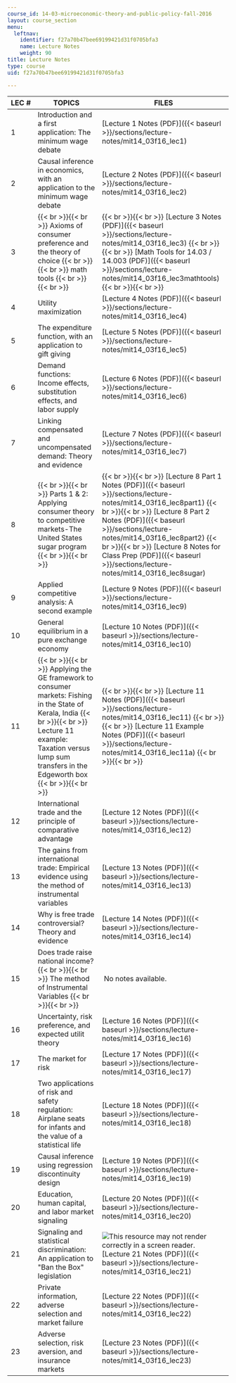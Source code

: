 ```yaml
---
course_id: 14-03-microeconomic-theory-and-public-policy-fall-2016
layout: course_section
menu:
  leftnav:
    identifier: f27a70b47bee69199421d31f0705bfa3
    name: Lecture Notes
    weight: 90
title: Lecture Notes
type: course
uid: f27a70b47bee69199421d31f0705bfa3

---
```


| LEC # | TOPICS | FILES |
| --- | --- | --- |
| 1 | Introduction and a first application: The minimum wage debate | [Lecture 1 Notes (PDF)]({{< baseurl >}}/sections/lecture-notes/mit14_03f16_lec1) |
| 2 | Causal inference in economics, with an application to the minimum wage debate | [Lecture 2 Notes (PDF)]({{< baseurl >}}/sections/lecture-notes/mit14_03f16_lec2) |
| 3 |  {{< br >}}{{< br >}} Axioms of consumer preference and the theory of choice {{< br >}}{{< br >}} math tools {{< br >}}{{< br >}}  |  {{< br >}}{{< br >}} [Lecture 3 Notes (PDF)]({{< baseurl >}}/sections/lecture-notes/mit14_03f16_lec3) {{< br >}}{{< br >}} [Math Tools for 14.03 / 14.003 (PDF)]({{< baseurl >}}/sections/lecture-notes/mit14_03f16_lec3mathtools) {{< br >}}{{< br >}}  |
| 4 | Utility maximization | [Lecture 4 Notes (PDF)]({{< baseurl >}}/sections/lecture-notes/mit14_03f16_lec4) |
| 5 | The expenditure function, with an application to gift giving | [Lecture 5 Notes (PDF)]({{< baseurl >}}/sections/lecture-notes/mit14_03f16_lec5) |
| 6 | Demand functions: Income effects, substitution effects, and labor supply | [Lecture 6 Notes (PDF)]({{< baseurl >}}/sections/lecture-notes/mit14_03f16_lec6) |
| 7 | Linking compensated and uncompensated demand: Theory and evidence | [Lecture 7 Notes (PDF)]({{< baseurl >}}/sections/lecture-notes/mit14_03f16_lec7) |
| 8 |  {{< br >}}{{< br >}} Parts 1 & 2: Applying consumer theory to competitive markets-The United States sugar program {{< br >}}{{< br >}}  |  {{< br >}}{{< br >}} [Lecture 8 Part 1 Notes (PDF)]({{< baseurl >}}/sections/lecture-notes/mit14_03f16_lec8part1) {{< br >}}{{< br >}} [Lecture 8 Part 2 Notes (PDF)]({{< baseurl >}}/sections/lecture-notes/mit14_03f16_lec8part2) {{< br >}}{{< br >}} [Lecture 8 Notes for Class Prep (PDF)]({{< baseurl >}}/sections/lecture-notes/mit14_03f16_lec8sugar) |
| 9 | Applied competitive analysis: A second example | [Lecture 9 Notes (PDF)]({{< baseurl >}}/sections/lecture-notes/mit14_03f16_lec9) |
| 10 | General equilibrium in a pure exchange economy | [Lecture 10 Notes (PDF)]({{< baseurl >}}/sections/lecture-notes/mit14_03f16_lec10) |
| 11 |  {{< br >}}{{< br >}} Applying the GE framework to consumer markets: Fishing in the State of Kerala, India {{< br >}}{{< br >}} Lecture 11 example: Taxation versus lump sum transfers in the Edgeworth box {{< br >}}{{< br >}}  |  {{< br >}}{{< br >}} [Lecture 11 Notes (PDF)]({{< baseurl >}}/sections/lecture-notes/mit14_03f16_lec11) {{< br >}}{{< br >}} [Lecture 11 Example Notes (PDF)]({{< baseurl >}}/sections/lecture-notes/mit14_03f16_lec11a) {{< br >}}{{< br >}}  |
| 12 | International trade and the principle of comparative advantage | [Lecture 12 Notes (PDF)]({{< baseurl >}}/sections/lecture-notes/mit14_03f16_lec12) |
| 13 | The gains from international trade: Empirical evidence using the method of instrumental variables | [Lecture 13 Notes (PDF)]({{< baseurl >}}/sections/lecture-notes/mit14_03f16_lec13) |
| 14 | Why is free trade controversial? Theory and evidence | [Lecture 14 Notes (PDF)]({{< baseurl >}}/sections/lecture-notes/mit14_03f16_lec14) |
| 15 | Does trade raise national income? {{< br >}}{{< br >}} The method of Instrumental Variables {{< br >}}{{< br >}}  |  No notes available.  |
| 16 | Uncertainty, risk preference, and expected utilit theory | [Lecture 16 Notes (PDF)]({{< baseurl >}}/sections/lecture-notes/mit14_03f16_lec16) |
| 17 | The market for risk | [Lecture 17 Notes (PDF)]({{< baseurl >}}/sections/lecture-notes/mit14_03f16_lec17) |
| 18 | Two applications of risk and safety regulation: Airplane seats for infants and the value of a statistical life | [Lecture 18 Notes (PDF)]({{< baseurl >}}/sections/lecture-notes/mit14_03f16_lec18) |
| 19 | Causal inference using regression discontinuity design | [Lecture 19 Notes (PDF)]({{< baseurl >}}/sections/lecture-notes/mit14_03f16_lec19) |
| 20 | Education, human capital, and labor market signaling | [Lecture 20 Notes (PDF)]({{< baseurl >}}/sections/lecture-notes/mit14_03f16_lec20) |
| 21 | Signaling and statistical discrimination: An application to "Ban the Box" legislation | ![This resource may not render correctly in a screen reader.](/images/inacessible.gif)[Lecture 21 Notes (PDF)]({{< baseurl >}}/sections/lecture-notes/mit14_03f16_lec21) |
| 22 | Private information, adverse selection and market failure | [Lecture 22 Notes (PDF)]({{< baseurl >}}/sections/lecture-notes/mit14_03f16_lec22) |
| 23 | Adverse selection, risk aversion, and insurance markets | [Lecture 23 Notes (PDF)]({{< baseurl >}}/sections/lecture-notes/mit14_03f16_lec23)